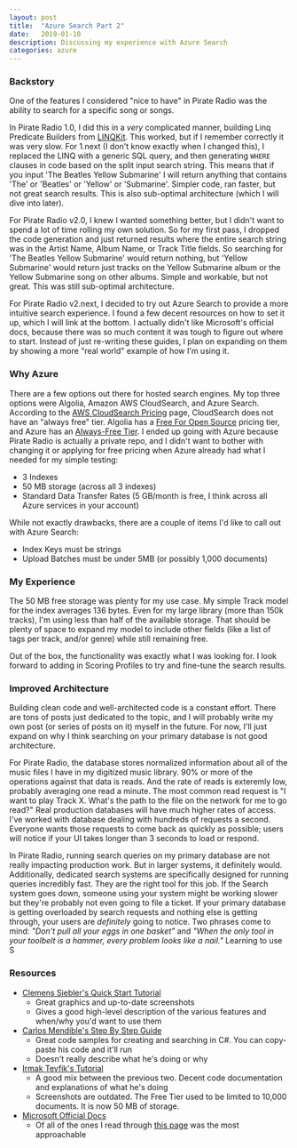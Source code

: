 ```yaml
---
layout: post
title:  "Azure Search Part 2"
date:   2019-01-10
description: Discussing my experience with Azure Search
categories: azure
---
```

### Backstory
One of the features I considered "nice to have" in Pirate Radio was the ability to search for a specific song or songs.

In Pirate Radio 1.0, I did this in a *very* complicated manner, building Linq Predicate Builders from [LINQKit](http://www.albahari.com/nutshell/linqkit.aspx). This worked, but if I remember correctly it was very slow. For 1.next (I don't know exactly when I changed this), I replaced the LINQ with a generic SQL query, and then generating `WHERE` clauses in code based on the split input search string. This means that if you input 'The Beatles Yellow Submarine' I will return anything that contains 'The' or 'Beatles' or 'Yellow' or 'Submarine'. Simpler code, ran faster, but not great search results. This is also sub-optimal architecture (which I will dive into later).

For Pirate Radio v2.0, I knew I wanted something better, but I didn't want to spend a lot of time rolling my own solution. So for my first pass, I dropped the code generation and just returned results where the entire search string was in the Artist Name, Album Name, or Track Title fields. So searching for 'The Beatles Yellow Submarine' would return nothing, but 'Yellow Submarine' would return just tracks on the Yellow Submarine album or the Yellow Submarine song on other albums. Simple and workable, but not great. This was still sub-optimal architecture.

For Pirate Radio v2.next, I decided to try out Azure Search to provide a more intuitive search experience. I found a few decent resources on how to set it up, which I will link at the bottom. I actually didn't like Microsoft's official docs, because there was so much content it was tough to figure out where to start. Instead of just re-writing these guides, I plan on expanding on them by showing a more "real world" example of how I'm using it.

### Why Azure
There are a few options out there for hosted search engines. My top three options were Algolia, Amazon AWS CloudSearch, and Azure Search. According to the [AWS CloudSearch Pricing](https://aws.amazon.com/cloudsearch/pricing/) page, CloudSearch does not have an "always free" tier. Algolia has a [Free For Open Source](https://www.algolia.com/for-open-source) pricing tier, and Azure has an [Always-Free Tier](https://azure.microsoft.com/en-us/free/#always-free). I ended up going with Azure because Pirate Radio is actually a private repo, and I didn't want to bother with changing it or applying for free pricing when Azure already had what I needed for my simple testing:
* 3 Indexes
* 50 MB storage (across all 3 indexes)
* Standard Data Transfer Rates (5 GB/month is free, I think across all Azure services in your account)

While not exactly drawbacks, there are a couple of items I'd like to call out with Azure Search:
* Index Keys must be strings
* Upload Batches must be under 5MB (or possibly 1,000 documents)

### My Experience
The 50 MB free storage was plenty for my use case.  My simple Track model for the index averages 136 bytes. Even for my large library (more than 150k tracks), I'm using less than half of the available storage. That should be plenty of space to expand my model to include other fields (like a list of tags per track, and/or genre) while still remaining free.

Out of the box, the functionality was exactly what I was looking for. I look forward to adding in Scoring Profiles to try and fine-tune the search results.

### Improved Architecture
Building clean code and well-architected code is a constant effort. There are tons of posts just dedicated to the topic, and I will probably write my own post (or series of posts on it) myself in the future. For now, I'll just expand on why I think searching on your primary database is not good architecture.

For Pirate Radio, the database stores normalized information about all of the music files I have in my digitized music library. 90% or more of the operations against that data is reads. And the rate of reads is exteremly low, probably averaging one read a minute. The most common read request is "I want to play Track X. What's the path to the file on the network for me to go read?" Real production databases will have much higher rates of access. I've worked with database dealing with hundreds of requests a second. Everyone wants those requests to come back as quickly as possible; users will notice if your UI takes longer than 3 seconds to load or respond.

In Pirate Radio, running search queries on my primary database are not really impacting production work. But in larger systems, it definitely would. Additionally, dedicated search systems are specifically designed for running queries incredibly fast. They are the right tool for this job. If the Search system goes down, someone using your system might be working slower but they're probably not even going to file a ticket. If your primary database is getting overloaded by search requests and nothing else is getting through, your users are *definitely* going to notice. Two phrases come to mind: *"Don't pull all your eggs in one basket"* and *"When the only tool in your toolbelt is a hammer, every problem looks like a nail."* Learning to use S

### Resources
* [Clemens Siebler's Quick Start Tutorial](https://clemenssiebler.com/azure-search-quickstart-tutorial/)
  * Great graphics and up-to-date screenshots
  * Gives a good high-level description of the various features and when/why you'd want to use them
* [Carlos Mendible's Step By Step Guide](https://carlos.mendible.com/2017/08/09/step-by-step-net-core-and-azure-search/)
  * Great code samples for creating and searching in C#. You can copy-paste his code and it'll run
  * Doesn't really describe what he's doing or why
* [Irmak Tevfik's Tutorial](http://www.irmaktevfik.com/post/2016/08/23/azure-search-tutorial-with-a-sample-project)
  * A good mix between the previous two. Decent code documentation and explanations of what he's doing
  * Screenshots are outdated. The Free Tier used to be limited to 10,000 documents. It is now 50 MB of storage.
* [Microsoft Official Docs](https://docs.microsoft.com/en-us/azure/search/)
  * Of all of the ones I read through [this page](https://docs.microsoft.com/en-us/azure/search/search-howto-dotnet-sdk) was the most approachable